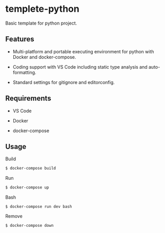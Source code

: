 # templete-python

Basic template for python project.

## Features

* Multi-platform and portable executing environment for python with Docker and docker-compose.

* Coding support with VS Code including static type analysis and auto-formatting.

* Standard settings for gitignore and editorconfig.

## Requirements 

* VS Code

* Docker

* docker-compose 

## Usage

Build
```sh
$ docker-compose build
```

Run
```sh
$ docker-compose up
```

Bash
```
$ docker-compose run dev bash
```

Remove
```
$ docker-compose down
```
